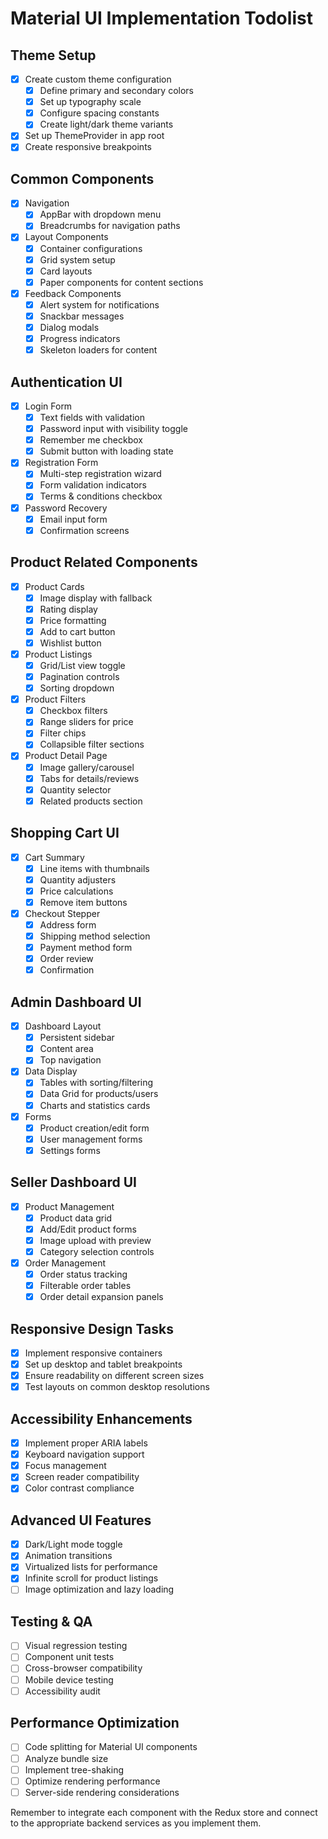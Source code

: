 # Material UI Implementation Todolist

## Theme Setup
- [x] Create custom theme configuration
  - [x] Define primary and secondary colors
  - [x] Set up typography scale
  - [x] Configure spacing constants
  - [x] Create light/dark theme variants
- [x] Set up ThemeProvider in app root
- [x] Create responsive breakpoints

## Common Components
- [x] Navigation
  - [x] AppBar with dropdown menu
  - [x] Breadcrumbs for navigation paths
- [x] Layout Components
  - [x] Container configurations
  - [x] Grid system setup
  - [x] Card layouts
  - [x] Paper components for content sections
- [x] Feedback Components
  - [x] Alert system for notifications
  - [x] Snackbar messages
  - [x] Dialog modals
  - [x] Progress indicators
  - [x] Skeleton loaders for content

## Authentication UI
- [x] Login Form
  - [x] Text fields with validation
  - [x] Password input with visibility toggle
  - [x] Remember me checkbox
  - [x] Submit button with loading state
- [x] Registration Form
  - [x] Multi-step registration wizard
  - [x] Form validation indicators
  - [x] Terms & conditions checkbox
- [x] Password Recovery
  - [x] Email input form
  - [x] Confirmation screens

## Product Related Components
- [x] Product Cards
  - [x] Image display with fallback
  - [x] Rating display
  - [x] Price formatting
  - [x] Add to cart button
  - [x] Wishlist button
- [x] Product Listings
  - [x] Grid/List view toggle
  - [x] Pagination controls
  - [x] Sorting dropdown
- [x] Product Filters
  - [x] Checkbox filters
  - [x] Range sliders for price
  - [x] Filter chips
  - [x] Collapsible filter sections
- [x] Product Detail Page
  - [x] Image gallery/carousel
  - [x] Tabs for details/reviews
  - [x] Quantity selector
  - [x] Related products section

## Shopping Cart UI
- [x] Cart Summary
  - [x] Line items with thumbnails
  - [x] Quantity adjusters
  - [x] Price calculations
  - [x] Remove item buttons
- [x] Checkout Stepper
  - [x] Address form
  - [x] Shipping method selection
  - [x] Payment method form
  - [x] Order review
  - [x] Confirmation

## Admin Dashboard UI
- [x] Dashboard Layout
  - [x] Persistent sidebar
  - [x] Content area
  - [x] Top navigation
- [x] Data Display
  - [x] Tables with sorting/filtering
  - [x] Data Grid for products/users
  - [x] Charts and statistics cards
- [x] Forms
  - [x] Product creation/edit form
  - [x] User management forms
  - [x] Settings forms

## Seller Dashboard UI
- [x] Product Management
  - [x] Product data grid
  - [x] Add/Edit product forms
  - [x] Image upload with preview
  - [x] Category selection controls
- [x] Order Management
  - [x] Order status tracking
  - [x] Filterable order tables
  - [x] Order detail expansion panels

## Responsive Design Tasks
- [x] Implement responsive containers
- [x] Set up desktop and tablet breakpoints
- [x] Ensure readability on different screen sizes
- [x] Test layouts on common desktop resolutions

## Accessibility Enhancements
- [x] Implement proper ARIA labels
- [x] Keyboard navigation support
- [x] Focus management
- [x] Screen reader compatibility
- [x] Color contrast compliance

## Advanced UI Features
- [x] Dark/Light mode toggle
- [x] Animation transitions
- [x] Virtualized lists for performance
- [x] Infinite scroll for product listings
- [ ] Image optimization and lazy loading

## Testing & QA
- [ ] Visual regression testing
- [ ] Component unit tests
- [ ] Cross-browser compatibility
- [ ] Mobile device testing
- [ ] Accessibility audit

## Performance Optimization
- [ ] Code splitting for Material UI components
- [ ] Analyze bundle size
- [ ] Implement tree-shaking
- [ ] Optimize rendering performance
- [ ] Server-side rendering considerations

Remember to integrate each component with the Redux store and connect to the appropriate backend services as you implement them.
